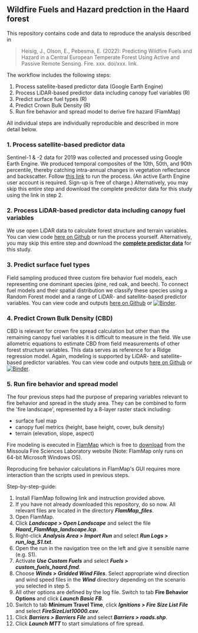 ## Wildfire Fuels and Hazard predction in the Haard forest

This repository contains code and data to reproduce the analysis described in

> Heisig, J., Olson, E., Pebesma, E. (2022): Predicting Wildfire Fuels and Hazard in a Central European Temperate Forest Using Active and Passive Remote Sensing. Fire. xxx. doi/xxx. link.

The workflow includes the following steps:

1. Process satellite-based predictor data (Google Earth Engine)
2. Process LiDAR-based predictor data including canopy fuel variables (R)
3. Predict surface fuel types (R)
4. Predict Crown Bulk Density (R)
5. Run fire behavior and spread model to derive fire hazard (FlamMap)

All individual steps are individually reproducible and described in more detail below.

### 1. Process satellite-based predictor data

Sentinel-1 & -2 data for 2019 was collected and processed using Google Earth Engine. We produced temporal composites of the 10th, 50th, and 90th percentile, thereby catching intra-annual changes in vegetation reflectance and backscatter. Follow [this link](https://code.earthengine.google.com/5458224e8dc2182e7fecf6bb9398444e) to run the process. (An active Earth Engine user account is required. Sign-up is free of charge.)
Alternatively, you may skip this entire step and download the complete predictor data for this study using the link in step 2.

### 2. Process LiDAR-based predictor data including canopy fuel variables

We use open LiDAR data to calculate forest structure and terrain variables. 
You can view code [here on Github](R/02_LiDAR_processing.md) or run the process yourself. Alternatively, you may skip this entire step and download the [**complete predictor data**](https://uni-muenster.sciebo.de/s/XPEk2uBClq2v3ob) for this study.

### 3. Predict surface fuel types

Field sampling produced three custom fire behavior fuel models, each representing one dominant species (pine, red oak, and beech). To connect fuel models and their spatial distribution we classify these species using a Random Forest model and a range of LiDAR- and satellite-based predictor variables.
You can view code and outputs [here on Github](R/03_spatial_prediction_surface_fuel_models.md) or [![Binder](https://mybinder.org/badge_logo.svg)](https://mybinder.org/v2/gh/joheisig/Haard_Wildfire_Fuels_Hazard/main).

### 4. Predict Crown Bulk Density (CBD)

CBD is relevant for crown fire spread calculation but other than the remaining canopy fuel variables it is difficult to measure in the field. We use allometric equations to estimate CBD from field measurements of other forest structure variables. This data serves as reference for a Ridge regression model. Again, modeling is supported by LiDAR- and satellite-based predictor variables. 
You can view code and outputs [here on Github](R/04_spatial_prediction_crown_bulk_density.md) or [![Binder](https://mybinder.org/badge_logo.svg)](https://mybinder.org/v2/gh/joheisig/Haard_Wildfire_Fuels_Hazard/main).

### 5. Run fire behavior and spread model

The four previous steps had the purpose of preparing variables relevant to fire behavior and spread in the study area. They can be combined to form the 'fire landscape', represented by a 8-layer raster stack including:

- surface fuel map
- canopy fuel metrics (height, base height, cover, bulk density)
- terrain (elevation, slope, aspect)

Fire modeling is executed in [FlamMap](https://www.firelab.org/project/flammap) which is free to [download](https://www.firelab.org/media/709) from the Missoula Fire Sciences Laboratory website (Note: FlamMap only runs on 64-bit Microsoft Windows OS).

Reproducing fire behavior calculations in FlamMap's GUI requires more interaction than the scripts used in previous steps. 

Step-by-step-guide:

1. Install FlamMap following link and instruction provided above.
2. If you have not already downloaded this repository, do so now. All relevant files are located in the directory ***FlamMap_files***.
3. Open FlamMap. 
4. Click ***Landscape > Open Landscape*** and select the file ***Haard_FlamMap_landscape.lcp***.
5. Right-click ***Analysis Area > Import Run*** and select ***Run Logs > run_log_S1.txt***.
6. Open the run in the navigation tree on the left and give it sensible name (e.g. S1).
7. Activate ***Use Custom Fuels*** and select ***Fuels > custom_fuels_haard.fmd***.
8. Choose ***Winds > Gridded Wind Files***. Select appropriate wind direction and wind speed files in the ***Wind*** directory depending on the scenario you selected in step 5.
9. All other options are defined by the log file. Switch to tab **Fire Behavior Options** and click ***Launch Basic FB***.
10. Switch to tab **Minimum Travel Time**, click ***Ignitions > Fire Size List File*** and select ***FireSizeList10000.csv***.
11. Click ***Barriers > Barriers File*** and select ***Barriers > roads.shp***.
12. Click ***Launch MTT*** to start simulations of fire spread. 

